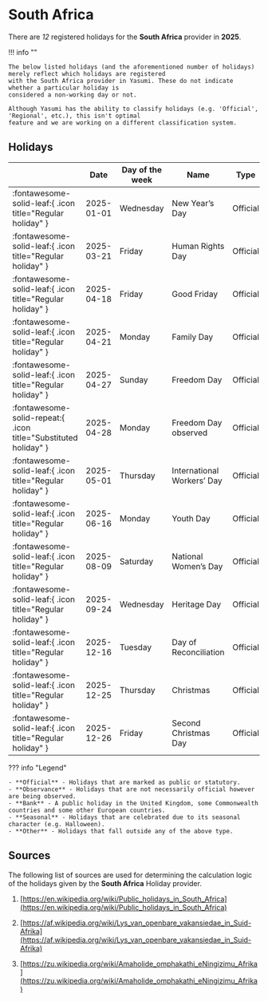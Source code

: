 # South Africa

There are _12_ registered holidays for the **South Africa** provider in **2025**.

!!! info ""

    The below listed holidays (and the aforementioned number of holidays) merely reflect which holidays are registered
    with the South Africa provider in Yasumi. These do not indicate whether a particular holiday is
    considered a non-working day or not.

    Although Yasumi has the ability to classify holidays (e.g. 'Official', 'Regional', etc.), this isn't optimal
    feature and we are working on a different classification system.

## Holidays

|     | Date | Day of the week | Name | Type |
| --- | ---- | --------------- | ---- | ---- |
| :fontawesome-solid-leaf:{ .icon title="Regular holiday" } | 2025-01-01 | Wednesday | New Year’s Day | Official |
| :fontawesome-solid-leaf:{ .icon title="Regular holiday" } | 2025-03-21 | Friday | Human Rights Day | Official |
| :fontawesome-solid-leaf:{ .icon title="Regular holiday" } | 2025-04-18 | Friday | Good Friday | Official |
| :fontawesome-solid-leaf:{ .icon title="Regular holiday" } | 2025-04-21 | Monday | Family Day | Official |
| :fontawesome-solid-leaf:{ .icon title="Regular holiday" } | 2025-04-27 | Sunday | Freedom Day | Official |
| :fontawesome-solid-repeat:{ .icon title="Substituted holiday" } | 2025-04-28 | Monday | Freedom Day observed | Official |
| :fontawesome-solid-leaf:{ .icon title="Regular holiday" } | 2025-05-01 | Thursday | International Workers’ Day | Official |
| :fontawesome-solid-leaf:{ .icon title="Regular holiday" } | 2025-06-16 | Monday | Youth Day | Official |
| :fontawesome-solid-leaf:{ .icon title="Regular holiday" } | 2025-08-09 | Saturday | National Women’s Day | Official |
| :fontawesome-solid-leaf:{ .icon title="Regular holiday" } | 2025-09-24 | Wednesday | Heritage Day | Official |
| :fontawesome-solid-leaf:{ .icon title="Regular holiday" } | 2025-12-16 | Tuesday | Day of Reconciliation | Official |
| :fontawesome-solid-leaf:{ .icon title="Regular holiday" } | 2025-12-25 | Thursday | Christmas | Official |
| :fontawesome-solid-leaf:{ .icon title="Regular holiday" } | 2025-12-26 | Friday | Second Christmas Day | Official |

??? info "Legend"

    - **Official** - Holidays that are marked as public or statutory.
    - **Observance** - Holidays that are not necessarily official however are being observed.
    - **Bank** - A public holiday in the United Kingdom, some Commonwealth countries and some other European countries.
    - **Seasonal** - Holidays that are celebrated due to its seasonal character (e.g. Halloween).
    - **Other** - Holidays that fall outside any of the above type.

## Sources

The following list of sources are used for determining the calculation logic of
the holidays given by the **South Africa** Holiday provider.


1. [https://en.wikipedia.org/wiki/Public_holidays_in_South_Africa](https://en.wikipedia.org/wiki/Public_holidays_in_South_Africa)
   
1. [https://af.wikipedia.org/wiki/Lys_van_openbare_vakansiedae_in_Suid-Afrika](https://af.wikipedia.org/wiki/Lys_van_openbare_vakansiedae_in_Suid-Afrika)
   
1. [https://zu.wikipedia.org/wiki/Amaholide_omphakathi_eNingizimu_Afrika](https://zu.wikipedia.org/wiki/Amaholide_omphakathi_eNingizimu_Afrika)
   